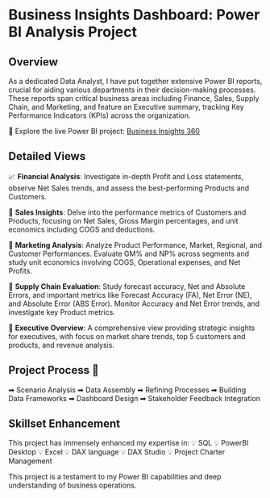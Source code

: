 # Business Insights Dashboard: Power BI Analysis Project

## Overview
As a dedicated Data Analyst, I have put together extensive Power BI reports, crucial for aiding various departments in their decision-making processes. These reports span critical business areas including Finance, Sales, Supply Chain, and Marketing, and feature an Executive summary, tracking Key Performance Indicators (KPIs) across the organization.

🔗 Explore the live Power BI project: [Business Insights 360](https://app.powerbi.com/groups/me/reports/3ca47dfa-2efc-43c0-93ce-d7f6d80bd537/ReportSectione5d283e3060cdd7a52e4?experience=power-bi)
## Detailed Views
📈 **Financial Analysis**: Investigate in-depth Profit and Loss statements, observe Net Sales trends, and assess the best-performing Products and Customers.

💼 **Sales Insights**: Delve into the performance metrics of Customers and Products, focusing on Net Sales, Gross Margin percentages, and unit economics including COGS and deductions.

📣 **Marketing Analysis**: Analyze Product Performance, Market, Regional, and Customer Performances. Evaluate GM% and NP% across segments and study unit economics involving COGS, Operational expenses, and Net Profits.

🚚 **Supply Chain Evaluation**: Study forecast accuracy, Net and Absolute Errors, and important metrics like Forecast Accuracy (FA), Net Error (NE), and Absolute Error (ABS Error). Monitor Accuracy and Net Error trends, and investigate key Product metrics.

🤵 **Executive Overview**: A comprehensive view providing strategic insights for executives, with focus on market share trends, top 5 customers and products, and revenue analysis.

## Project Process 🚀
➡ Scenario Analysis
➡ Data Assembly
➡ Refining Processes
➡ Building Data Frameworks
➡ Dashboard Design
➡ Stakeholder Feedback Integration

## Skillset Enhancement
This project has immensely enhanced my expertise in:
💡 SQL
💡 PowerBI Desktop
💡 Excel
💡 DAX language
💡 DAX Studio
💡 Project Charter Management

This project is a testament to my Power BI capabilities and deep understanding of business operations.
